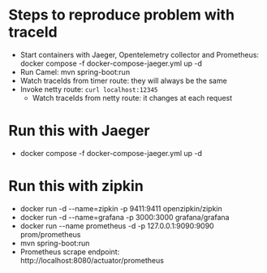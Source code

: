 # Steps to reproduce problem with traceId
* Start containers with Jaeger, Opentelemetry collector and Prometheus: docker compose -f docker-compose-jaeger.yml up -d
* Run Camel: mvn spring-boot:run
* Watch traceIds from timer route: they will always be the same
* Invoke netty route: `curl localhost:12345`
  * Watch traceIds from netty route: it changes at each request 


# Run this with Jaeger
* docker compose -f docker-compose-jaeger.yml up -d

# Run this with zipkin
* docker run -d --name=zipkin -p 9411:9411 openzipkin/zipkin
* docker run -d --name=grafana -p 3000:3000 grafana/grafana
* docker run --name prometheus -d -p 127.0.0.1:9090:9090 prom/prometheus
* mvn spring-boot:run
* Prometheus scrape endpoint: http://localhost:8080/actuator/prometheus

